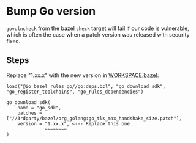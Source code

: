 # Bump Go version

`govulncheck` from the bazel `check` target will fail if our code is vulnerable, which is often the case when a patch version was released with security fixes.

## Steps

Replace "1.xx.x" with the new version in [WORKSPACE.bazel](/WORKSPACE.bazel):

```starlark
load("@io_bazel_rules_go//go:deps.bzl", "go_download_sdk", "go_register_toolchains", "go_rules_dependencies")

go_download_sdk(
    name = "go_sdk",
    patches = ["//3rdparty/bazel/org_golang:go_tls_max_handshake_size.patch"],
    version = "1.xx.x", <--- Replace this one
              ~~~~~~~~
)

```
